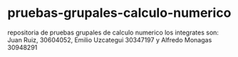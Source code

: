 # pruebas-grupales-calculo-numerico
repositoria de pruebas grupales de calculo numerico
los integrates son: Juan Ruiz, 30604052, Emilio Uzcategui 30347197 y Alfredo Monagas 30948291
